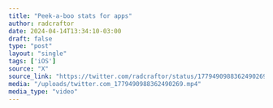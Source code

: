 ```yaml
---
title: "Peek-a-boo stats for apps"
author: radcraftor
date: 2024-04-14T13:34:10-03:00
draft: false
type: "post"
layout: "single"
tags: ['iOS']
source: "X"
source_link: "https://twitter.com/radcraftor/status/1779490988362490269"
media: "/uploads/twitter.com_1779490988362490269.mp4"
media_type: "video"
---
```


